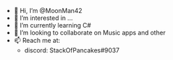 - 👋 Hi, I’m @MoonMan42
- 👀 I’m interested in ...
- 🌱 I’m currently learning C#
- 💞️ I’m looking to collaborate on Music apps and other 
- 📫 Reach me at: 
  - discord: StackOfPancakes#9037
